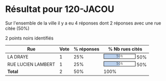 # Résultat pour 120-JACOU

Sur l'ensemble de la ville il y a eu 4 réponses dont 2 réponses avec une rue citée (50%)

2 points noirs identifiés

| Rue | Vote | % réponses | % Nb rues cités|
|-----|------|------------|----------------|
| LA DRAYE | 1 | 25% | <img src="../../img/bar_50.gif" />&nbsp;50%|
| RUE LUCIEN LAMBERT | 1 | 25% | <img src="../../img/bar_50.gif" />&nbsp;50%|
| **Total** | 2 | 50% | 100%|
